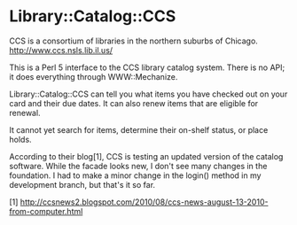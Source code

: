 Library::Catalog::CCS
=====================

CCS is a consortium of libraries in the northern suburbs of Chicago.
http://www.ccs.nsls.lib.il.us/

This is a Perl 5 interface to the CCS library catalog system.
There is no API; it does everything through WWW::Mechanize.

Library::Catalog::CCS can tell you what items you have checked out
on your card and their due dates. It can also renew items that are
eligible for renewal.

It cannot yet search for items, determine their on-shelf status,
or place holds.

According to their blog[1], CCS is testing an updated version of
the catalog software. While the facade looks new, I don't see many changes
in the foundation. I had to make a minor change in the login() method in
my development branch, but that's it so far.

[1] http://ccsnews2.blogspot.com/2010/08/ccs-news-august-13-2010-from-computer.html
